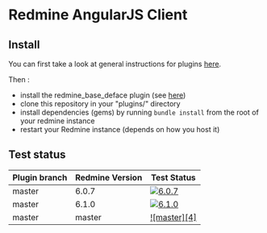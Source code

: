 Redmine AngularJS Client
========================

Install
-------

You can first take a look at general instructions for plugins [here](http://www.redmine.org/wiki/redmine/Plugins).

Then :

* install the redmine_base_deface plugin (see [here](https://github.com/jbbarth/redmine_base_deface))
* clone this repository in your "plugins/" directory
* install dependencies (gems) by running `bundle install` from the root of your redmine instance
* restart your Redmine instance (depends on how you host it)

Test status
----------

| Plugin branch | Redmine Version | Test Status       |
|---------------|-----------------|-------------------|
| master        | 6.0.7           | [![6.0.7][1]][5]  |
| master        | 6.1.0           | [![6.1.0][2]][5]  |
| master        | master          | [![master][4]][5] |

[1]: https://github.com/nanego/redmine_angular_ui/actions/workflows/6_0_7.yml/badge.svg
[2]: https://github.com/nanego/redmine_angular_ui/actions/workflows/6_1_0.yml/badge.svg
[3]: https://github.com/nanego/redmine_angular_ui/actions/workflows/master.yml/badge.svg
[5]: https://github.com/nanego/redmine_angular_ui/actions
